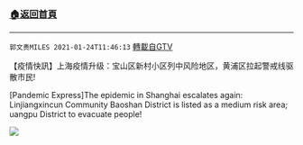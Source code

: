 ﻿###  [:house:返回首頁](https://github.com/ourhimalayas/txt)
---

`郭文贵MILES 2021-01-24T11:46:13` [轉載自GTV](https://gtv.org/web/#/UserInfo/5e596957357cc612d35a8044)

【疫情快訊】上海疫情升级：宝山区新村小区列中风险地区，黄浦区拉起警戒线驱散市民!

[Pandemic Express]The epidemic in Shanghai escalates again: Linjiangxincun Community Baoshan District is listed as a medium risk area; uangpu District to evacuate people!

[![](https://filegroup.gtv.org/cdn-cgi/image/width=600/https://filegroup.gtv.org/group6/web/20210124/11/46/0/02bae0f3a22fbdd1fb11238a628ec1a9.jpg)](https://filegroup.gtv.org/group6/web/20210124/11/46/0/3b46b8ef246c53cfedc7a09198b3769a.mp4)